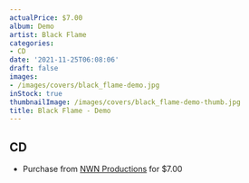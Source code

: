 ```yaml
---
actualPrice: $7.00
album: Demo
artist: Black Flame
categories:
- CD
date: '2021-11-25T06:08:06'
draft: false
images:
- /images/covers/black_flame-demo.jpg
inStock: true
thumbnailImage: /images/covers/black_flame-demo-thumb.jpg
title: Black Flame - Demo
---
```


## CD
* Purchase from [NWN Productions](http://shop.nwnprod.com/index.php?route=product/product&path=93&product_id=16977&sort=pd.name&order=ASC) for $7.00
